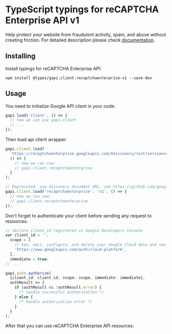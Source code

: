 # TypeScript typings for reCAPTCHA Enterprise API v1

Help protect your website from fraudulent activity, spam, and abuse without creating friction.
For detailed description please check [documentation](https://cloud.google.com/recaptcha-enterprise/).

## Installing

Install typings for reCAPTCHA Enterprise API:

```
npm install @types/gapi.client.recaptchaenterprise-v1 --save-dev
```

## Usage

You need to initialize Google API client in your code:

```typescript
gapi.load('client', () => {
  // now we can use gapi.client
  // ...
});
```

Then load api client wrapper:

```typescript
gapi.client.load(
  'https://recaptchaenterprise.googleapis.com/$discovery/rest?version=v1',
  () => {
    // now we can use:
    // gapi.client.recaptchaenterprise
  }
);
```

```typescript
// Deprecated, use discovery document URL, see https://github.com/google/google-api-javascript-client/blob/master/docs/reference.md#----gapiclientloadname----version----callback--
gapi.client.load('recaptchaenterprise', 'v1', () => {
  // now we can use:
  // gapi.client.recaptchaenterprise
});
```

Don't forget to authenticate your client before sending any request to resources:

```typescript
// declare client_id registered in Google Developers Console
var client_id = '',
  scope = [
    // See, edit, configure, and delete your Google Cloud data and see the email address for your Google Account.
    'https://www.googleapis.com/auth/cloud-platform',
  ],
  immediate = true;
// ...

gapi.auth.authorize(
  {client_id: client_id, scope: scope, immediate: immediate},
  authResult => {
    if (authResult && !authResult.error) {
      /* handle successful authorization */
    } else {
      /* handle authorization error */
    }
  }
);
```

After that you can use reCAPTCHA Enterprise API resources: <!-- TODO: make this work for multiple namespaces -->

```typescript

```
